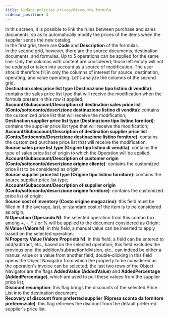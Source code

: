 ```yaml
---
title: Update policies prices/discounts formula
sidebar_position: 4
---
```


In this screen, it is possible to link the rules between purchase and sales documents, so as to automatically modify the prices of the items when the supplier sends the new catalog.     
In the first grid, there are **Code** and **Description** of the formulas.      
In the second grid, however, there are the source documents, destination documents, and formulas. Up to 5 operations can be applied for the same line. Only the columns with content are considered; those left empty will not be updated or taken into account as a source of modification. The user should therefore fill in only the columns of interest for source, destination, operating, and value operating. Let's analyze the columns of the second grid.      
**Destination sales price list type (Destinazione tipo listino di vendita)**: contains the sales price list type that will receive the modification when the formula present in this row is applied;        
**Account/Subaccount/Description of destination sales price list (Conto/sottoconto/descrizione destinazione listino di vendita)**: contains the customized price list that will receive the modification;          
**Destination supplier price list type (Destinazione tipo listino fornitori)**: contains the supplier price list type that will receive the modification;       
**Account/Subaccount/Description of destination supplier price list (Conto/Sottoconto/Descrizione destinazione listino fornitore)**: contains the customized purchase price list that will receive the modification;          
**Source sales price list type (Origine tipo listino di vendita)**: contains the type of sales price list of origin to which the Operation will be applied;      
**Account/Subaccount/Description of customer origin (Conto/sottoconto/descrizione origine cliente)**: contains the customized price list to be considered as origin;       
**Source supplier price list type (Origine tipo listino fornitore)**: contains the source supplier price list type;         
**Account/Subaccount/Description of supplier origin (Conto/sottoconto/descrizione origine fornitore)**: contains the customized price list of origin;         
**Source cost of inventory (Costo origine magazzino)**: this field must be filled in if the average, last, or standard cost of the item is to be considered as origin;        
**N Operation (Operando N)**: the selected operation from this combo box among +, -, *, / or % will be applied to the document considered as Origin;          
**N Value (Valore N)**: in this field, a manual value can be inserted to apply based on the selected operation;       
**N Property Value (Valore Proprietà N)**: in this field, a field can be entered to add/subtract, etc., based on the selected operation; this field excludes the previous one: the addition/subtraction/division, etc., can indeed be either a manual value or a value from another field; double-clicking in this field opens the Object Navigator from which the property to be considered as the operation's invoice can be selected; the last two rows of the Object Navigator are the flags **AddedValue (AddedValue)** and **AddedPercentage (AddedPercentage)**, which are used to pull these values from the supplier price list;           
**Discount resumption**: this flag brings the discounts of the selected Price List into the destination document;      
**Recovery of discount from preferred supplier (Ripresa sconto da fornitore preferenziale)**: this flag retrieves the discount from the default preferred supplier's price list.